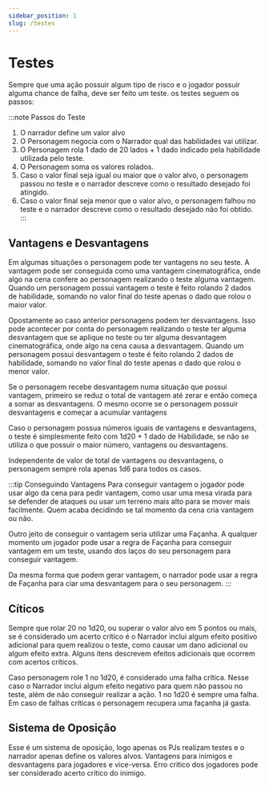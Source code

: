 ```yaml
---
sidebar_position: 1
slug: /testes
---
```


# Testes
Sempre que uma ação possuir algum tipo de risco e o jogador possuir alguma chance de falha, deve ser feito um teste. os testes seguem os passos: 


:::note Passos do Teste
1. O narrador define um valor alvo
2. O Personagem negocia com o Narrador qual das habilidades vai utilizar.
3. O Personagem rola 1 dado de 20 lados + 1 dado indicado pela habilidade utilizada pelo teste.
4. O Personagem soma os valores rolados.
5. Caso o valor final seja igual ou maior que o valor alvo, o personagem passou no teste e o narrador descreve como o resultado desejado foi atingido.
6. Caso o valor final seja menor que o valor alvo, o personagem falhou no teste e o narrador descreve como o resultado desejado não foi obtido.
:::

## Vantagens e Desvantagens
Em algumas situações o personagem pode ter vantagens no seu teste. A vantagem pode ser conseguida como uma vantagem cinematográfica, onde algo na cena confere ao personagem realizando o teste alguma vantagem. Quando um personagem possui vantagem o teste é feito rolando 2 dados de habilidade, somando no valor final do teste apenas o dado que rolou o maior valor.

Opostamente ao caso anterior personagens podem ter desvantagens. Isso pode acontecer por conta do personagem realizando o teste ter alguma desvantagem que se aplique no teste ou ter alguma desvantagem cinematográfica, onde algo na cena causa a desvantagem. Quando um personagem possui desvantagem o teste é feito rolando 2 dados de habilidade, somando no valor final do teste apenas o dado que rolou o menor valor.

Se o personagem recebe desvantagem numa situação que possui vantagem, primeiro se reduz o total de vantagem até zerar e então começa a somar as desvantagens. O mesmo ocorre se o personagem possuir desvantagens e começar a acumular vantagens

Caso o personagem possua números iguais de vantagens e desvantagens, o teste é simplesmente feito com 1d20 + 1 dado de Habilidade, se não se utiliza o que possuir o maior número, vantagens ou desvantagens.

Independente de valor de total de vantagens ou desvantagens, o personagem sempre rola apenas 1d6 para todos os casos.



:::tip Conseguindo Vantagens
Para conseguir vantagem o jogador pode usar algo da cena para pedir vantagem, como usar uma mesa virada para se defender de ataques ou usar um terreno mais alto para se mover mais facilmente. Quem acaba decidindo se tal momento da cena cria vantagem ou não.

Outro jeito de conseguir o vantagem seria utilizar uma Façanha. A qualquer momento um jogador pode usar a regra de Façanha para conseguir vantagem em um teste, usando dos laços do seu personagem para conseguir vantagem.

Da mesma forma que podem gerar vantagem, o narrador pode usar a regra de Façanha para ciar uma desvantagem para o seu personagem.
:::


## Cíticos
Sempre que rolar 20 no 1d20, ou superar o valor alvo em 5 pontos ou mais, se é considerado um acerto crítico é o Narrador inclui algum efeito positivo adicional para quem realizou o teste, como causar um dano adicional ou algum efeito extra. Alguns itens descrevem efeitos adicionais que ocorrem com acertos críticos.

Caso personagem role 1 no 1d20, é considerado uma falha crítica. Nesse caso o Narrador inclui algum efeito negativo para quem não passou no teste, além de não conseguir realizar a ação. 1 no 1d20 é sempre uma falha. Em caso de falhas críticas o personagem recupera uma façanha já gasta.

## Sistema de Oposição
Esse é um sistema de oposição, logo apenas os PJs realizam testes e o narrador apenas define os valores alvos. Vantagens para inimigos e desvantagens para jogadores e vice-versa. Erro crítico dos jogadores pode ser considerado acerto crítico do inimigo.